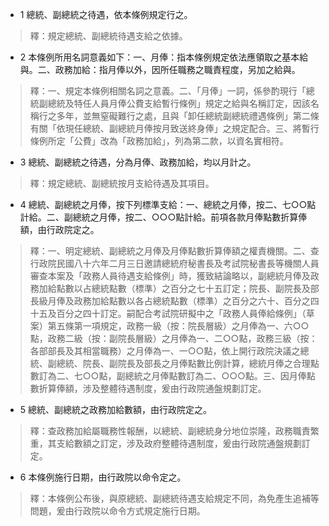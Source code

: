 * 1 總統、副總統之待遇，依本條例規定行之。

> 釋：規定總統、副總統待遇支給之依據。

* 2 本條例所用名詞意義如下：一、月俸：指本條例規定依法應領取之基本給與。二、政務加給：指月俸以外，因所任職務之職責程度，另加之給與。

> 釋：一、規定本條例相關名詞之意義。二、「月俸」一詞，係參酌現行「總統副總統及特任人員月俸公費支給暫行條例」規定之給與名稱訂定，因該名稱行之多年，並無窒礙難行之處，且與「卸任總統副總統禮遇條例」第二條有關「依現任總統、副總統月俸按月致送終身俸」之規定配合。三、將暫行條例所定「公費」改為「政務加給」，列為第二款，以資名實相符。

* 3 總統、副總統之待遇，分為月俸、政務加給，均以月計之。

> 釋：規定總統、副總統按月支給待遇及其項目。

* 4 總統、副總統之月俸，按下列標準支給：一、總統之月俸，按二、七○○點計給。二、副總統之月俸，按二、○○○點計給。前項各款月俸點數折算俸額，由行政院定之。

> 釋：一、明定總統、副總統之月俸及月俸點數折算俸額之權責機關。二、查行政院民國八十六年二月三日邀請總統府秘書長及考試院秘書長等機關人員審查本案及「政務人員待遇支給條例」時，獲致結論略以，副總統月俸及政務加給點數以占總統點數（標準）之百分之七十五訂定；院長、副院長及部長級月俸及政務加給點數以各占總統點數（標準）之百分之六十、百分之四十五及百分之四十訂定。嗣配合考試院研擬中之「政務人員俸給條例」（草案）第五條第一項規定，政務一級（按：院長層級）之月俸為一、六○○點，政務二級（按：副院長層級）之月俸為一、二○○點，政務三級（按：各部部長及其相當職務）之月俸為一、一○○點，依上開行政院決議之總統、副總統、院長、副院長及部長之月俸點數比例計算，總統月俸之合理點數訂為二、七○○點，副總統之月俸點數訂為二、○○○點。三、因月俸點數折算俸額，涉及整體待遇制度，爰由行政院通盤規劃訂定。

* 5 總統、副總統之政務加給數額，由行政院定之。

> 釋：查政務加給屬職務性報酬，以總統、副總統身分地位崇隆，政務職責繁重，其支給數額之訂定，涉及政府整體待遇制度，爰由行政院通盤規劃訂定。

* 6 本條例施行日期，由行政院以命令定之。

> 釋：本條例公布後，與原總統、副總統待遇支給規定不同，為免產生追補等問題，爰由行政院以命令方式規定施行日期。

